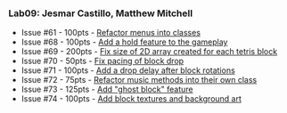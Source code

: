 ﻿### Lab09: Jesmar Castillo, Matthew Mitchell ###

 - Issue #61 - 100pts - [Refactor menus into classes](https://github.com/UCSB-CS56-Projects/cs56-games-tetris/issues/61)
 - Issue #68 - 100pts - [Add a hold feature to the gameplay](https://github.com/UCSB-CS56-Projects/cs56-games-tetris/issues/68)
 - Issue #69 - 200pts - [Fix size of 2D array created for each tetris block](https://github.com/UCSB-CS56-Projects/cs56-games-tetris/issues/69)
 - Issue #70 - 50pts - [Fix pacing of block drop](https://github.com/UCSB-CS56-Projects/cs56-games-tetris/issues/70)
 - Issue #71 - 100pts - [Add a drop delay after block rotations](https://github.com/UCSB-CS56-Projects/cs56-games-tetris/issues/71)
 - Issue #72 - 75pts - [Refactor music methods into their own class](https://github.com/UCSB-CS56-Projects/cs56-games-tetris/issues/72)
 - Issue #73 - 125pts - [Add "ghost block" feature](https://github.com/UCSB-CS56-Projects/cs56-games-tetris/issues/73)
 - Issue #74 - 100pts - [Add block textures and background art](https://github.com/UCSB-CS56-Projects/cs56-games-tetris/issues/74)
